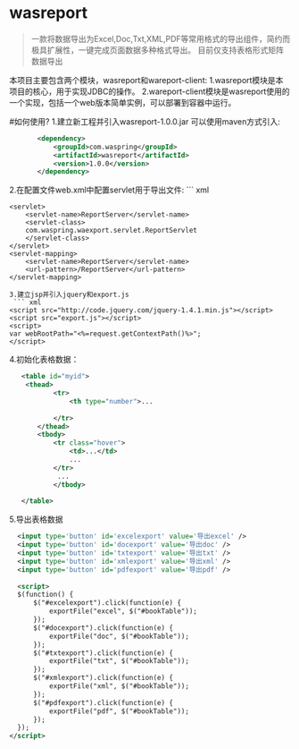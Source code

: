 # wasreport
>一款将数据导出为Excel,Doc,Txt,XML,PDF等常用格式的导出组件，简约而极具扩展性，一键完成页面数据多种格式导出。
>目前仅支持表格形式矩阵数据导出
 
本项目主要包含两个模块，wasreport和wareport-client:
1.wasreport模块是本项目的核心，用于实现JDBC的操作。
2.wareport-client模块是wasreport使用的一个实现，包括一个web版本简单实例，可以部署到容器中运行。


#如何使用?
1.建立新工程并引入wasreport-1.0.0.jar
   可以使用maven方式引入:
 ``` xml
     	<dependency>
			<groupId>com.waspring</groupId>
			<artifactId>wasreport</artifactId>
			<version>1.0.0</version>
		</dependency>
```
2.在配置文件web.xml中配置servlet用于导出文件:
    ``` xml
 
	<servlet>
		<servlet-name>ReportServer</servlet-name>
		<servlet-class>
		com.waspring.waexport.servlet.ReportServlet
		</servlet-class>
	</servlet>
	<servlet-mapping>
		<servlet-name>ReportServer</servlet-name>
		<url-pattern>/ReportServer</url-pattern>
	</servlet-mapping>
 
```
3.建立jsp并引入jquery和export.js
 ``` xml
<script src="http://code.jquery.com/jquery-1.4.1.min.js"></script>
<script src="export.js"></script>
<script>
var webRootPath="<%=request.getContextPath()%>";
</script>
 ```
4.初始化表格数据：

 ``` xml
    <table id="myid">
	 <thead>
			<tr>
				<th type="number">...
			 
			</tr>
		</thead>
		<tbody>
			<tr class="hover">
				<td>...</td>
				...
			</tr>
			 ...
			</tbody>
		
	</table>
 ```
 5.导出表格数据
  ``` xml
  	<input type='button' id='excelexport' value='导出excel' />
	<input type='button' id='docexport' value='导出doc' />
	<input type='button' id='txtexport' value='导出txt' />
	<input type='button' id='xmlexport' value='导出xml' />
	<input type='button' id='pdfexport' value='导出pdf' />
	
	<script>
	$(function() {
		$("#excelexport").click(function(e) {
			exportFile("excel", $("#bookTable"));
		});
		$("#docexport").click(function(e) {
			exportFile("doc", $("#bookTable"));
		});
		$("#txtexport").click(function(e) {
			exportFile("txt", $("#bookTable"));
		});
		$("#xmlexport").click(function(e) {
			exportFile("xml", $("#bookTable"));
		});
		$("#pdfexport").click(function(e) {
			exportFile("pdf", $("#bookTable"));
		});
	});
</script>
   ```